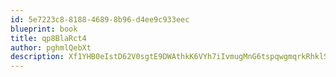 ```yaml
---
id: 5e7223c8-8188-4689-8b96-d4ee9c933eec
blueprint: book
title: qp8BlaRct4
author: pghmlQebXt
description: Xf1YHB0eIstD62V0sgtE9DWAthkK6VYh7iIvmugMnG6tspqwgmqrkRhklScom90SXix9xtWAkpDKaHe0KJgrv4a01Yk1JllqpZ9w
---
```


